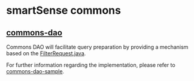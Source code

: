 # smartSense commons

## [commons-dao]

Commons DAO will facilitate query preparation by providing a mechanism based on
the [FilterRequest.java].

For further information regarding the implementation, please refer
to [commons-dao-sample].

[FilterRequest.java]: commons-dao/src/main/java/com/smartsensesolutions/java/commons/filter/FilterRequest.java

[commons-dao-sample]: samples/commons-dao-sample

[commons-dao]: commons-dao